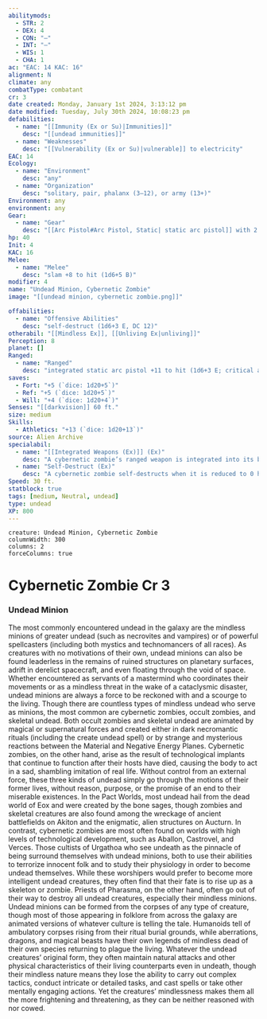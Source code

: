 ```yaml
---
abilitymods:
  - STR: 2
  - DEX: 4
  - CON: "—"
  - INT: "—"
  - WIS: 1
  - CHA: 1 
ac: "EAC: 14 KAC: 16" 
alignment: N
climate: any
combatType: combatant
cr: 3
date created: Monday, January 1st 2024, 3:13:12 pm
date modified: Tuesday, July 30th 2024, 10:08:23 pm
defabilities:
  - name: "[[Immunity (Ex or Su)|Immunities]]"
    desc: "[[undead immunities]]"
  - name: "Weaknesses"
    desc: "[[Vulnerability (Ex or Su)|vulnerable]] to electricity"
EAC: 14
Ecology:
  - name: "Environment"
    desc: "any"
  - name: "Organization"
    desc: "solitary, pair, phalanx (3–12), or army (13+)"
Environment: any
environment: any
Gear:
  - name: "Gear"
    desc: "[[Arc Pistol#Arc Pistol, Static| static arc pistol]] with 2 [[Battery#Battery, Standard|Batteries]] (20 charges each)"
hp: 40
Init: 4
KAC: 16
Melee:
  - name: "Melee"
    desc: "slam +8 to hit (1d6+5 B)"
modifier: 4
name: "Undead Minion, Cybernetic Zombie"
image: "[[undead minion, cybernetic zombie.png]]"

offabilities:
  - name: "Offensive Abilities"
    desc: "self-destruct (1d6+3 E, DC 12)"
otherabil: "[[Mindless Ex]], [[Unliving Ex|unliving]]"
Perception: 8
planet: []
Ranged:
  - name: "Ranged"
    desc: "integrated static arc pistol +11 to hit (1d6+3 E; critical arc 2)"
saves:
  - Fort: "+5 (`dice: 1d20+5`)"
  - Ref: "+5 (`dice: 1d20+5`)"
  - Will: "+4 (`dice: 1d20+4`)" 
Senses: "[[darkvision]] 60 ft."
size: medium
Skills:
  - Athletics: "+13 (`dice: 1d20+13`)" 
source: Alien Archive
specialabil:
  - name: "[[Integrated Weapons (Ex)]] (Ex)"
    desc: "A cybernetic zombie’s ranged weapon is integrated into its body and can’t be disarmed."
  - name: "Self-Destruct (Ex)"
    desc: "A cybernetic zombie self-destructs when it is reduced to 0 hp" 
Speed: 30 ft. 
statblock: true
tags: [medium, Neutral, undead]
type: undead
XP: 800 
---
```


```statblock
creature: Undead Minion, Cybernetic Zombie
columnWidth: 300
columns: 2
forceColumns: true
```

# Cybernetic Zombie Cr 3

### Undead Minion

The most commonly encountered undead in the galaxy are the mindless minions of greater undead (such as necrovites and vampires) or of powerful spellcasters (including both mystics and technomancers of all races). As creatures with no motivations of their own, undead minions can also be found leaderless in the remains of ruined structures on planetary surfaces, adrift in derelict spacecraft, and even floating through the void of space. Whether encountered as servants of a mastermind who coordinates their movements or as a mindless threat in the wake of a cataclysmic disaster, undead minions are always a force to be reckoned with and a scourge to the living.
Though there are countless types of mindless undead who serve as minions, the most common are cybernetic zombies, occult zombies, and skeletal undead. Both occult zombies and skeletal undead are animated by magical or supernatural forces and created either in dark necromantic rituals (including the create undead spell) or by strange and mysterious reactions between the Material and Negative Energy Planes. Cybernetic zombies, on the other hand, arise as the result of technological implants that continue to function after their hosts have died, causing the body to act in a sad, shambling imitation of real life. Without control from an external force, these three kinds of undead simply go through the motions of their former lives, without reason, purpose, or the promise of an end to their miserable existences.
In the Pact Worlds, most undead hail from the dead world of Eox and were created by the bone sages, though zombies and skeletal creatures are also found among the wreckage of ancient battlefields on Akiton and the enigmatic, alien structures on Aucturn. In contrast, cybernetic zombies are most often found on worlds with high levels of technological development, such as Aballon, Castrovel, and Verces.
Those cultists of Urgathoa who see undeath as the pinnacle of being surround themselves with undead minions, both to use their abilities to terrorize innocent folk and to study their physiology in order to become undead themselves. While these worshipers would prefer to become more intelligent undead creatures, they often find that their fate is to rise up as a skeleton or zombie. Priests of Pharasma, on the other hand, often go out of their way to destroy all undead creatures, especially their mindless minions.
Undead minions can be formed from the corpses of any type of creature, though most of those appearing in folklore from across the galaxy are animated versions of whatever culture is telling the tale. Humanoids tell of ambulatory corpses rising from their ritual burial grounds, while aberrations, dragons, and magical beasts have their own legends of mindless dead of their own species returning to plague the living. Whatever the undead creatures’ original form, they often maintain natural attacks and other physical characteristics of their living counterparts even in undeath, though their mindless nature means they lose the ability to carry out complex tactics, conduct intricate or detailed tasks, and cast spells or take other mentally engaging actions. Yet the creatures’ mindlessness makes them all the more frightening and threatening, as they can be neither reasoned with nor cowed.
